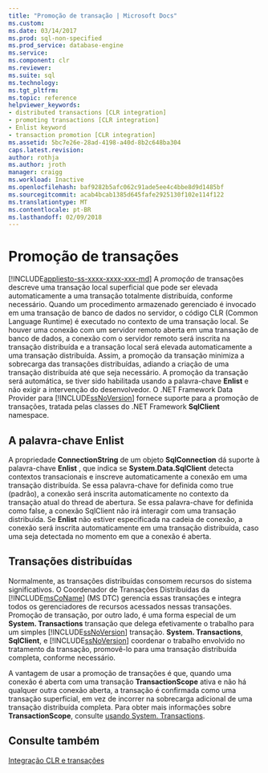 ```yaml
---
title: "Promoção de transação | Microsoft Docs"
ms.custom: 
ms.date: 03/14/2017
ms.prod: sql-non-specified
ms.prod_service: database-engine
ms.service: 
ms.component: clr
ms.reviewer: 
ms.suite: sql
ms.technology: 
ms.tgt_pltfrm: 
ms.topic: reference
helpviewer_keywords:
- distributed transactions [CLR integration]
- promoting transactions [CLR integration]
- Enlist keyword
- transaction promotion [CLR integration]
ms.assetid: 5bc7e26e-28ad-4198-a40d-8b2c648ba304
caps.latest.revision: 
author: rothja
ms.author: jroth
manager: craigg
ms.workload: Inactive
ms.openlocfilehash: baf9282b5afc062c91ade5ee4c4bbe8d9d1485bf
ms.sourcegitcommit: acab4bcab1385d645fafe2925130f102e114f122
ms.translationtype: MT
ms.contentlocale: pt-BR
ms.lasthandoff: 02/09/2018
---
```

# <a name="transaction-promotion"></a>Promoção de transações
[!INCLUDE[appliesto-ss-xxxx-xxxx-xxx-md](../../includes/appliesto-ss-xxxx-xxxx-xxx-md.md)]
A *promoção* de transações descreve uma transação local superficial que pode ser elevada automaticamente a uma transação totalmente distribuída, conforme necessário. Quando um procedimento armazenado gerenciado é invocado em uma transação de banco de dados no servidor, o código CLR (Common Language Runtime) é executado no contexto de uma transação local.  Se houver uma conexão com um servidor remoto aberta em uma transação de banco de dados, a conexão com o servidor remoto será inscrita na transação distribuída e a transação local será elevada automaticamente a uma transação distribuída. Assim, a promoção da transação minimiza a sobrecarga das transações distribuídas, adiando a criação de uma transação distribuída até que seja necessário. A promoção da transação será automática, se tiver sido habilitada usando a palavra-chave **Enlist** e não exigir a intervenção do desenvolvedor. O .NET Framework Data Provider para [!INCLUDE[ssNoVersion](../../includes/ssnoversion-md.md)] fornece suporte para a promoção de transações, tratada pelas classes do .NET Framework **SqlClient** namespace.  
  
## <a name="the-enlist-keyword"></a>A palavra-chave Enlist  
 A propriedade **ConnectionString** de um objeto **SqlConnection** dá suporte à palavra-chave **Enlist** , que indica se **System.Data.SqlClient** detecta contextos transacionais e inscreve automaticamente a conexão em uma transação distribuída. Se essa palavra-chave for definida como true (padrão), a conexão será inscrita automaticamente no contexto da transação atual do thread de abertura. Se essa palavra-chave for definida como false, a conexão SqlClient não irá interagir com uma transação distribuída. Se **Enlist** não estiver especificada na cadeia de conexão, a conexão será inscrita automaticamente em uma transação distribuída, caso uma seja detectada no momento em que a conexão é aberta.  
  
## <a name="distributed-transactions"></a>Transações distribuídas  
 Normalmente, as transações distribuídas consomem recursos do sistema significativos. O Coordenador de Transações Distribuídas da [!INCLUDE[msCoName](../../includes/msconame-md.md)] (MS DTC) gerencia essas transações e integra todos os gerenciadores de recursos acessados nessas transações. Promoção de transação, por outro lado, é uma forma especial de um **System. Transactions** transação que delega efetivamente o trabalho para um simples [!INCLUDE[ssNoVersion](../../includes/ssnoversion-md.md)] transação. **System. Transactions**, **SqlClient**, e [!INCLUDE[ssNoVersion](../../includes/ssnoversion-md.md)] coordenar o trabalho envolvido no tratamento da transação, promovê-lo para uma transação distribuída completa, conforme necessário.  
  
 A vantagem de usar a promoção de transações é que, quando uma conexão é aberta com uma transação **TransactionScope** ativa e não há qualquer outra conexão aberta, a transação é confirmada como uma transação superficial, em vez de incorrer na sobrecarga adicional de uma transação distribuída completa. Para obter mais informações sobre **TransactionScope**, consulte [usando System. Transactions](../../relational-databases/clr-integration-data-access-transactions/using-system-transactions.md).  
  
## <a name="see-also"></a>Consulte também  
 [Integração CLR e transações](../../relational-databases/clr-integration-data-access-transactions/clr-integration-and-transactions.md)  
  
  
